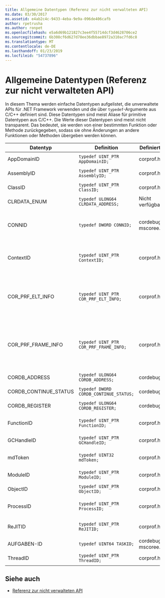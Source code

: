 ```yaml
---
title: Allgemeine Datentypen (Referenz zur nicht verwalteten API)
ms.date: 03/30/2017
ms.assetid: e4ab2c4c-9433-4eba-9e9a-096de406cafb
author: rpetrusha
ms.author: ronpet
ms.openlocfilehash: e5a6d69b121827c3ee4f55714dcf3d4628706ce2
ms.sourcegitcommit: 6b308cf6d627d78ee36dbbae8972a310ac7fd6c8
ms.translationtype: MT
ms.contentlocale: de-DE
ms.lasthandoff: 01/23/2019
ms.locfileid: "54737896"
---
```

# <a name="common-data-types-unmanaged-api-reference"></a>Allgemeine Datentypen (Referenz zur nicht verwalteten API)
In diesem Thema werden einfache Datentypen aufgelistet, die unverwaltete APIs für .NET Framework verwenden und die über `typedef`-Argumente aus C/C++ definiert sind. Diese Datentypen sind meist Aliase für primitive Datentypen aus C/C++. Die Werte dieser Datentypen sind meist nicht transparent. Das bedeutet, sie werden von einer bestimmten Funktion oder Methode zurückgegeben, sodass sie ohne Änderungen an andere Funktionen oder Methoden übergeben werden können.  
  
|Datentyp|Definition|Definiert in|Beschreibung|  
|---------------|----------------|----------------|-----------------|  
|AppDomainID|`typedef UINT_PTR AppDomainID;`|corprof.h|Der Bezeichner einer Anwendungsdomäne.|  
|AssemblyID|`typedef UINT_PTR AssemblyID;`|corprof.h|Der Bezeichner einer Assembly.|  
|ClassID|`typedef UINT_PTR ClassID;`|corprof.h|Der Bezeichner einer verwalteten Klasse.|
|CLRDATA_ENUM|`typedef ULONG64 CLRDATA_ADDRESS;`|Nicht verfügbar|Eine 64-Bit-Speicheradresse.|
|CONNID|`typedef DWORD CONNID;`|cordebug.h, mscoree.h|Die Verbindungs-ID eines Threads ist mit einer Instanz von Microsoft SQL Server verbunden.|  
|ContextID|`typedef UINT_PTR ContextID;`|corprof.h|Der Bezeichner des Kontexts, der mit einem bestimmten verwalteten Thread verknüpft ist.|  
|COR_PRF_ELT_INFO|`typedef UINT_PTR COR_PRF_ELT_INFO;`|corprof.h|Ein nicht transparenter Handle, der Informationen über einen bestimmten Stapelrahmen repräsentiert.|  
|COR_PRF_FRAME_INFO|`typedef UINT_PTR COR_PRF_FRAME_INFO;`|corprof.h|Ein nicht transparenter Handle, der auf einen Stapelrahmen zeigt. Er ist nur gültig während des Rückrufs, an den er übergeben wird.|  
|CORDB_ADDRESS|`typedef ULONG64 CORDB_ADDRESS;`|cordebug.h|Eine Adresse im Speicher.|  
|CORDB_CONTINUE_STATUS|`typedef DWORD CORDB_CONTINUE_STATUS;`|cordebug.h|Der Status der Fortsetzung.|  
|CORDB_REGISTER|`typedef ULONG64 CORDB_REGISTER;`|cordebug.h|Der Wert eines CPU-Registers.|
|FunctionID|`typedef UINT_PTR FunctionID;`|corprof.h|Der Bezeichner einer Funktion oder Methode.|  
|GCHandleID|`typedef UINT_PTR GCHandleID;`|corprof.h|Ein Garbage Collection-Handle.|  
|mdToken|`typedef UINT32 mdToken;`|corprof.h|Ein Metadatentoken (eine Zeile in einer Metadatentabelle).|  
|ModuleID|`typedef UINT_PTR ModuleID;`|corprof.h|Der Bezeichner eines Assemblymoduls.|  
|ObjectID|`typedef UINT_PTR ObjectID;`|corprof.h|Der Bezeichner eines Objekts.|  
|ProcessID|`typedef UINT_PTR ProcessID;`|corprof.h|Der Bezeichner eines verwalteten Prozesses.|  
|ReJITID|`typedef UINT_PTR ReJITID;`|corprof.h|Der Bezeichner einer mit JIT kompilierten Funktion.|  
|AUFGABEN-ID|`typedef UINT64 TASKID;`|cordebug.h, mscoree.h|Der Bezeichner des ein [ICLRTask](../../../docs/framework/unmanaged-api/hosting/iclrtask-interface.md) Instanz.|  
|ThreadID|`typedef UINT_PTR ThreadID;`|corprof.h|Der Bezeichner eines verwalteten Threads.|  
  
## <a name="see-also"></a>Siehe auch
- [Referenz zur nicht verwalteten API](../../../docs/framework/unmanaged-api/index.md)
